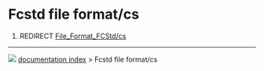 # Fcstd file format/cs
1.  REDIRECT [File_Format_FCStd/cs](File_Format_FCStd/cs.md)



---
![](images/Right_arrow.png) [documentation index](../README.md) > Fcstd file format/cs
